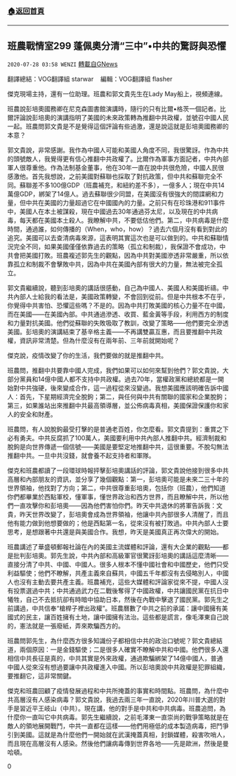 ###  [:house:返回首頁](https://github.com/ourhimalayas/txt)
---

## 班農戰情室299 蓬佩奧分清“三中”•中共的驚訝與恐懼
`2020-07-28 03:58 WENZI` [轉載自GNews](https://gnews.org/zh-hant/278152/)

翻譯總結：VOG翻譯組 starwar    
編輯：VOG翻譯組 flasher



傑克現場主持，還有一位助理。班農和郭文貴先生在Lady May船上，視頻連線。

班農說彭培奧國務卿在尼克森圖書館演講時，隨行的只有比爾•格茨一個記者。比爾評論說彭培奧的演講指明了美國的未來政策轉為推翻中共政權，並號召中國人民一起。班農問郭文貴是不是覺得這個評論有些過激，還是說這就是彭培奧國務卿的本意？

郭文貴說，非常感謝。我作為中國人可能和美國人角度不同，我很驚訝。作為中共的頭號敵人，我覺得更有信心推翻中共政權了。比爾作為軍事方面記者，中共內部軍人很尊重他。作為法制基金董事，他在30年一直在說中共很危險，中國人民很感激他。首先我想說，之前美國對蘇聯也採取了對抗政策，但中共和蘇聯完全不同。蘇聯差不多100億GDP（班農補充，和紐約差不多），一億多人；現在中共14萬億GDP，綁架了14億人。過去蘇聯很少同盟，在美國沒有很強大的間諜網和力量，但中共在美國的力量超過它在中國國內的力量。之前只有在珍珠港和911事件中，美國人在本土被謀殺，現在中國過去30年通過芬太尼，以及現在的中共病毒，每天都在美國本土殺人。我瞭解中共，不要低估他們。第二，中共病毒是什麼時間，通過誰，如何傳播的（When，who，how）？過去六個月沒有看到對此的追究。美國可以去查清病毒來源，這表明其實這次也是可以做到的。中共和蘇聯情況完全不同，如果美國僅僅依靠過去的策略（孤立和制裁），我保證不會成功，中共會把美國打敗。班農複述郭先生的觀點，因為中共對美國滲透非常嚴重，所以依靠孤立和制裁不會擊敗中共，因為中共在美國內部有很大的力量，無法被完全孤立。

郭文貴繼續說，聽到彭培奧的講話很感動，自己為中國人、美國人和美國祈禱。中共內部人士給我的看法是，美國政策轉變，不會回到從前。但是中共根本不在乎，你覺得中共害怕、恐懼這些嗎？不是的。因為中共打敗美國的核心力量不在中國，而在美國——在美國內部。中共通過滲透、收買、藍金黃等手段，利用西方的制度和力量對抗美國。他們從蘇聯的失敗吸取了教訓，改變了策略——他們要完全滲透美國。彭培奧的演講結束了基辛格主義——不再講雙贏互惠，而且要推翻中共政權，資訊非常清楚。但為什麼沒有在兩年前、三年前就開始呢？

傑克說，疫情改變了你的生活，我們要做的就是推翻中共。

班農問，推翻中共要靠中國人完成，我們如果可以如何來幫到他們？郭文貴說，大部分黨員和14億中國人都不支持中共政權。過去70年，當權政黨和總統都是一開始對中共強硬，後來變成合作，這一過程從來沒變過。我想美國應該明確告訴中國人：首先，下星期經濟完全脫鉤；第二，與任何與中共有關聯的國家和企業脫鉤；第三，如果誰站出來推翻中共最高領導層，並公佈病毒真相，美國保證保護你和家人的安全和財產。

班農問，有人說脫鉤最受打擊的是普通老百姓，你怎麼看。郭文貴提到：重賞之下必有勇夫。中共反腐抓了100萬人，美國要利用中共內部人推翻中共。經濟制裁和脫鉤是向世界傳遞一個信號——美國是要堅定地推翻中共，這很重要。不脫勾無法推翻中共。一旦中共沒錢，就會養不起支持者和軍隊。

傑克和班農都讀了一段環球時報抨擊彭培奧講話的評論，郭文貴說他接到很多中共高層和內部朋友的資訊，並分享了幾個觀點：第一，彭培奧可能是未來二三十年的世界領袖，他找對了方向；第二，中共很尊重彭培奧，包括你（班農），他們知道你們都畢業於西點軍校，懂軍事，懂世界政治和西方世界，而且瞭解中共，所以他們一直攻擊你和彭培奧——因為他們害怕你們。昨天中共退休的將軍告訴我：文貴，昨天世界改變了，彭培奧會成為世界領袖，他讓中共內部很多人清醒了，而且他有能力做到他想要做的；他是西點第一名，從來沒有被打敗過。中共內部人士要思考，是想跟著中共還是與美國合作。我想，昨天是美國真正再次偉大的開始。

班農講述了華盛頓郵報社論在內的美國主流媒體和評論，還有大企業的觀點——都是批判彭培奧。郭先生說，中共內部和高級軍官很驚訝彭培奧的講話這麼清晰——直接分清了中共、中國、中國人。很多人根本不懂中國社會和中國歷史，他們只受利益驅使；他們不瞭解，共產主義來自蘇共，中國五千年都沒有去侵略別人，中國人也沒有主動去要共產主義。班農補充，這些大媒體和評論家從來不提，中國人沒有投票選過中共；中共通過武力在二戰後奪得了中國政權，中共讓國民黨在抗日中犧牲，自己不去抵抗卻有時暗中協助日本，然後在內戰中擊退了國民黨。郭先生之前講過，中共信奉“槍桿子裡出政權”。班農曆數了中共之前的承諾：讓中國擁有美國式的民主，讓百姓擁有土地，讓中國擁有法治。這些都是謊言，像毛澤東自己說的，憲法就是一張廢紙，弄來欺騙西方的。

班農問郭先生，為什麼西方很多知識份子都相信中共的政治口號呢？郭文貴總結道，兩個原因：一是金錢驅使；二是很多人確實不瞭解中共和中國。他們很多人還相信中共長征是真的，中共其實是外來政權，通過欺騙綁架了14億中國人，普通中國人從來沒有想過要讓中共政權進入中國。所以彭培奧說中共政權是犯罪組織，要推翻它，這非常關鍵。

傑克和班農回顧了疫情發展過程和中共所掩蓋的事實和時間點。班農問，為什麼中共高層沒有人感染病毒？郭文貴說，我過去兩三年一直說，2020年川普大選的對手是習近平王岐山（中共）。現在講，他的對手是中共和中共病毒。班農追問，為什麼你一直叫它中共病毒。郭先生繼續說，之前毛澤東一直崇尚的戰爭策略就是在敵人的領地展開戰鬥，中共一直都在這樣——他們用極低的成本製造病毒，把鬥爭引到美國。這就是為什麼他們一開始就在武漢掩蓋真相，封鎖媒體，殺害吹哨人，而且現在高層沒有人感染。然後他們讓病毒傳到世界各地——先是歐洲，然後是曼哈頓。

0

